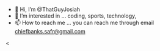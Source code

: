 - 👋 Hi, I’m @ThatGuyJosiah
- 👀 I’m interested in ... coding, sports, technology, 
- 📫 How to reach me ... you can reach me through email chiefbanks.safr@gmail.com

<
